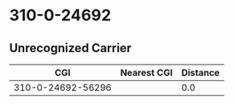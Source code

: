 # 310-0-24692
## Unrecognized Carrier


| CGI | Nearest CGI | Distance |
|-----|-------------|----------|
| 310-0-24692-56296 |  | 0.0 |
